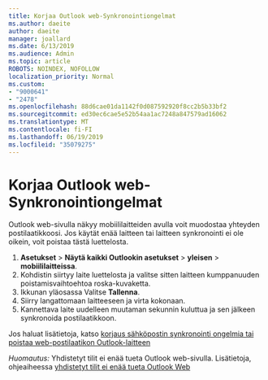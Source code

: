 ```yaml
---
title: Korjaa Outlook web-Synkronointiongelmat
ms.author: daeite
author: daeite
manager: joallard
ms.date: 6/13/2019
ms.audience: Admin
ms.topic: article
ROBOTS: NOINDEX, NOFOLLOW
localization_priority: Normal
ms.custom:
- "9000641"
- "2478"
ms.openlocfilehash: 88d6cae01da1142f0d087592920f8cc2b5b33bf2
ms.sourcegitcommit: ed30ec6cae5e52b54aa1ac7248a847579ad16062
ms.translationtype: MT
ms.contentlocale: fi-FI
ms.lasthandoff: 06/19/2019
ms.locfileid: "35079275"
---
```

# <a name="fix-outlook-on-the-web-sync-issues"></a>Korjaa Outlook web-Synkronointiongelmat

Outlook web-sivulla näkyy mobiililaitteiden avulla voit muodostaa yhteyden postilaatikkoosi. Jos käytät enää laitteen tai laitteen synkronointi ei ole oikein, voit poistaa tästä luettelosta.

1. **Asetukset** > **Näytä kaikki Outlookin asetukset** > **yleisen** > **mobiililaitteissa**.
1. Kohdistin siirtyy laite luettelosta ja valitse sitten laitteen kumppanuuden poistamisvaihtoehtoa roska-kuvaketta.
1. Ikkunan yläosassa Valitse **Tallenna**.
1. Siirry langattomaan laitteeseen ja virta kokonaan.
1. Kannettava laite uudelleen muutaman sekunnin kuluttua ja sen jälkeen synkronoida postilaatikkoon.

Jos haluat lisätietoja, katso [korjaus sähköpostin synkronointi ongelmia tai poistaa web-postilaatikon Outlook-laitteen](https://support.office.com/article/775ed31c-05bd-4ee4-b1b3-33fad7b5b992)

*Huomautus:* Yhdistetyt tilit ei enää tueta Outlook web-sivulla. Lisätietoja, ohjeaiheessa [yhdistetyt tilit ei enää tueta Outlook Web](https://support.office.com/article/5cc526bf-e928-4a99-8b9f-5e089df7d887)